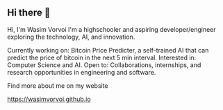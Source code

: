 ## Hi there 👋

Hi, I'm Wasim Vorvoi I'm a highschooler and aspiring developer/engineer exploring the technology, AI, and innovation.

Currently working on: Bitcoin Price Predicter, a self-trained AI that can predict the price of bitcoin in the next 5 min interval. Interested in: Computer Science and AI. Open to: Collaborations, internships, and research opportunities in engineering and software.

Find more about me on my website

https://wasimvorvoi.github.io
